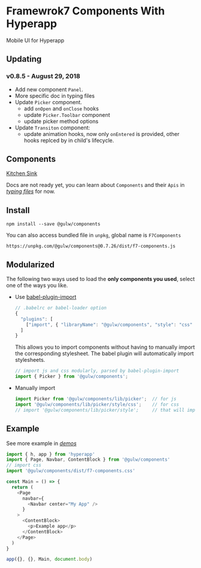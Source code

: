 # Framewrok7 Components With Hyperapp

Mobile UI for Hyperapp

## Updating

### v0.8.5 - August 29, 2018

  * Add new component `Panel`.
  * More specific doc in typing files
  * Update `Picker` component.
    * add `onOpen` and `onClose` hooks
    * update `Picker.Toolbar` component
    * update picker method options
  * Update `Transiton` component:
    * update animation hooks, now only `onEntered` is provided, other hooks replced by in child's lifecycle.


## Components

[Kitchen Sink](https://venecy.github.io/f7c/kitchen-sink/)

Docs are not ready yet, 
you can learn about `Components` and their `Apis` in *[typing files](https://github.com/venecy/f7c/blob/master/components/index.d.ts)* for now.

## Install

    npm install --save @gulw/components

You can also access bundled file in `unpkg`, global name is `F7Components`

    https://unpkg.com/@gulw/components@0.7.26/dist/f7-components.js

## Modularized

The following two ways used to load the **only components you used**, select one of the ways you like.

- Use [babel-plugin-import](https://github.com/ant-design/babel-plugin-import)

   ```js
   // .babelrc or babel-loader option
   {
     "plugins": [
       ["import", { "libraryName": "@gulw/components", "style": "css" }] // `style: true` for less
     ]
   }
   ```

   This allows you to import components without having to manually import the corresponding stylesheet. The babel plugin will automatically import stylesheets.

   ```jsx
   // import js and css modularly, parsed by babel-plugin-import
   import { Picker } from '@gulw/components';
   ```

- Manually import

   ```jsx
   import Picker from '@gulw/components/lib/picker';  // for js
   import '@gulw/components/lib/picker/style/css';    // for css
   // import '@gulw/components/lib/picker/style';     // that will import less
   ```

## Example

See more example in *[demos](https://github.com/venecy/f7c/tree/master/kitchen-sink/demos)*

```js
import { h, app } from 'hyperapp'
import { Page, Navbar, ContentBlock } from '@gulw/components'
// import css
import '@gulw/components/dist/f7-components.css'

const Main = () => {
  return (
    <Page
      navbar={
        <Navbar center="My App" />
      }
    >
      <ContentBlock>
        <p>Example app</p>
      </ContentBlock>
    </Page>
  )
}

app({}, {}, Main, document.body)

```

